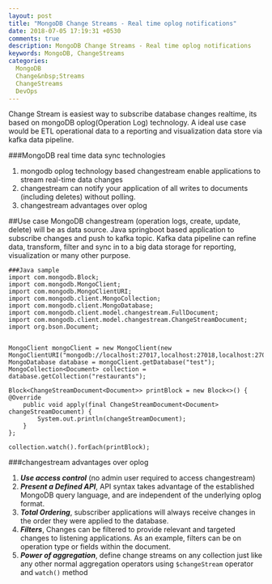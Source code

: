 ```yaml
---
layout: post
title: "MongoDB Change Streams - Real time oplog notifications"
date: 2018-07-05 17:19:31 +0530
comments: true
description: MongoDB Change Streams - Real time oplog notifications
keywords: MongoDB, ChangeStreams
categories:
  MongoDB
  Change&nbsp;Streams
  ChangeStreams
  DevOps
---
```


Change Stream is easiest way to subscribe database changes realtime, its based on mongoDB oplog(Operation Log) technology. A ideal use case would be ETL operational data to a reporting and visualization data store via kafka data pipeline.

###MongoDB real time data sync technologies
1. mongodb oplog technology based changestream enable applications to stream real-time data changes
2. changestream can notify your application of all writes to documents (including deletes) without polling.
3. changestream advantages over oplog


##Use case
MongoDB changestream (operation logs, create, update, delete) will be as data source. Java springboot based application to subscribe changes and push to kafka topic. Kafka data pipeline can refine data, transform, filter and sync in to a big data storage for reporting, visualization or many other purpose.

	###Java sample
	import com.mongodb.Block;
	import com.mongodb.MongoClient;
	import com.mongodb.MongoClientURI;
	import com.mongodb.client.MongoCollection;
	import com.mongodb.client.MongoDatabase;
	import com.mongodb.client.model.changestream.FullDocument;
	import com.mongodb.client.model.changestream.ChangeStreamDocument;
	import org.bson.Document;


	MongoClient mongoClient = new MongoClient(new MongoClientURI("mongodb://localhost:27017,localhost:27018,localhost:27019"));
	MongoDatabase database = mongoClient.getDatabase("test");
	MongoCollection<Document> collection = database.getCollection("restaurants");

	Block<ChangeStreamDocument<Document>> printBlock = new Block<>() {
    @Override
    	public void apply(final ChangeStreamDocument<Document> changeStreamDocument) {
        	System.out.println(changeStreamDocument);
    	}
	};

	collection.watch().forEach(printBlock);


###changestream advantages over oplog
1. ***Use access control*** (no admin user required to access changestream)
2. ***Present a Defined API***, API syntax takes advantage of the established MongoDB query language, and are independent of the underlying oplog format.
3. ***Total Ordering***, subscriber applications will always receive changes in the order they were applied to the database.
4. ***Filters***, Changes can be filtered to provide relevant and targeted changes to listening applications. As an example, filters can be on operation type or fields within the document.
5. ***Power of aggregation***, define change streams on any collection just like any other normal aggregation operators using `$changeStream` operator and `watch()` method
